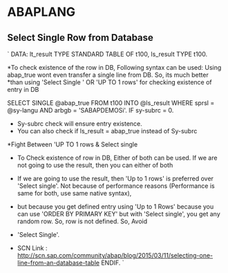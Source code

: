 # ABAPLANG
## Select Single Row from Database
`
DATA: lt_result TYPE STANDARD TABLE OF t100,
      ls_result TYPE t100.

*To check existence of the row in DB, Following syntax can be used: Using abap_true wont even transfer a single line from DB. So, its much better
*than using 'Select Single ' OR 'UP TO 1 rows' for checking existence of entry in DB

SELECT SINGLE @abap_true
 FROM t100 INTO @ls_result
 WHERE sprsl = @sy-langu AND
 arbgb = 'SABAPDEMOSi'.
IF sy-subrc = 0.
* Sy-subrc check will ensure entry existence.
* You can also check if ls_result = abap_true instead of Sy-subrc

*Fight Between 'UP TO 1 rows & Select single
* To Check existence of row in DB, Either of both can be used. If we are not going to use the result, then you can either of both
* If we are going to use the result, then 'Up to 1 rows' is preferred over 'Select single'. Not because of performance reasons (Performance is same for both, use same native syntax),
* but because you get defined entry using 'Up to 1 Rows' because you can use 'ORDER BY PRIMARY KEY' but with 'Select single', you get any random row. So, row is not defined. So, Avoid
* 'Select Single'.

* SCN Link : http://scn.sap.com/community/abap/blog/2015/03/11/selecting-one-line-from-an-database-table
ENDIF.
`
